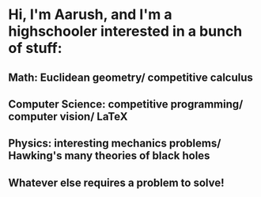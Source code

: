 # Hi, I'm Aarush, and I'm a highschooler interested in a bunch of stuff:

## Math: Euclidean geometry/ competitive calculus

## Computer Science: competitive programming/ computer vision/ LaTeX

## Physics: interesting mechanics problems/ Hawking's many theories of black holes

## Whatever else requires a problem to solve!
